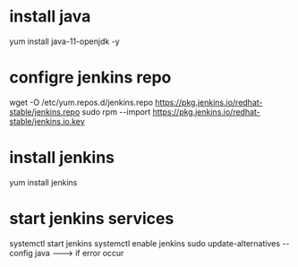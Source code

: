 
# install  java
yum install  java-11-openjdk -y
# configre jenkins repo
 wget -O /etc/yum.repos.d/jenkins.repo https://pkg.jenkins.io/redhat-stable/jenkins.repo
sudo rpm --import https://pkg.jenkins.io/redhat-stable/jenkins.io.key
# install jenkins
yum install jenkins
# start jenkins services
systemctl start jenkins
systemctl enable jenkins 
sudo update-alternatives --config java ---> if error occur
